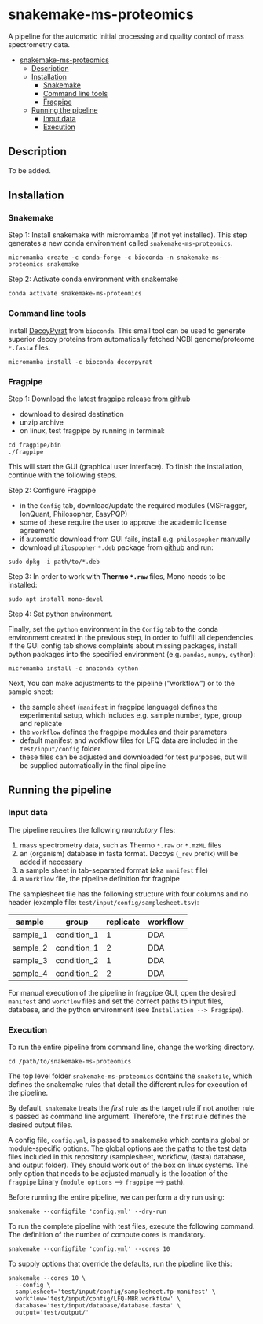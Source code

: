 # snakemake-ms-proteomics

A pipeline for the automatic initial processing and quality control of mass spectrometry data.

- [snakemake-ms-proteomics](#snakemake-ms-proteomics)
  - [Description](#description)
  - [Installation](#installation)
    - [Snakemake](#snakemake)
    - [Command line tools](#command-line-tools)
    - [Fragpipe](#fragpipe)
  - [Running the pipeline](#running-the-pipeline)
    - [Input data](#input-data)
    - [Execution](#execution)

## Description

To be added.

## Installation

### Snakemake

Step 1: Install snakemake with micromamba (if not yet installed). This step generates a new conda environment called `snakemake-ms-proteomics`.

```
micromamba create -c conda-forge -c bioconda -n snakemake-ms-proteomics snakemake
```

Step 2: Activate conda environment with snakemake

```
conda activate snakemake-ms-proteomics
```

### Command line tools

Install [DecoyPyrat](https://github.com/wtsi-proteomics/DecoyPYrat) from `bioconda`.
This small tool can be used to generate superior decoy proteins from automatically fetched NCBI genome/proteome `*.fasta` files.

```
micromamba install -c bioconda decoypyrat
```

### Fragpipe

Step 1: Download the latest [fragpipe release from github](https://github.com/Nesvilab/FragPipe/releases)

- download to desired destination
- unzip archive
- on linux, test fragpipe by running in terminal:

```
cd fragpipe/bin
./fragpipe
```

This will start the GUI (graphical user interface). To finish the installation, continue with the following steps.

Step 2: Configure Fragpipe

- in the `Config` tab, download/update the required modules (MSFragger, IonQuant, Philosopher, EasyPQP)
- some of these require the user to approve the academic license agreement
- if automatic download from GUI fails, install e.g. `philospopher` manually
- download `philospopher` `*.deb` package from [github](https://github.com/Nesvilab/philosopher/releases/) and run:

```
sudo dpkg -i path/to/*.deb
```

Step 3: In order to work with **Thermo `*.raw`** files, Mono needs to be installed:

```
sudo apt install mono-devel
```

Step 4: Set python environment.

Finally, set the `python` environment in the `Config` tab to the conda environment created in the previous step, in order to fulfill all dependencies. If the GUI config tab shows complaints about missing packages, install python packages into the specified environment (e.g. `pandas`, `numpy`, `cython`):

```
micromamba install -c anaconda cython
```

Next, You can make adjustments to the pipeline ("workflow") or to the sample sheet:

- the sample sheet (`manifest` in fragpipe language) defines the experimental setup, which includes e.g. sample number, type, group and replicate
- the `workflow` defines the fragpipe modules and their parameters
- default manifest and workflow files for LFQ data are included in the `test/input/config` folder
- these files can be adjusted and downloaded for test purposes, but will be supplied automatically in the final pipeline

## Running the pipeline

### Input data

The pipeline requires the following _mandatory_ files:

1. mass spectrometry data, such as Thermo `*.raw` or `*.mzML` files
2. an (organism) database in fasta format. Decoys (`_rev` prefix) will be added if necessary
3. a sample sheet in tab-separated format (aka `manifest` file)
4. a `workflow` file, the pipeline definition for fragpipe


The samplesheet file has the following structure with four columns and no header (example file: `test/input/config/samplesheet.tsv`):

| sample   | group       | replicate | workflow |
| -------- | ----------- | --------- | -------- |
| sample_1 | condition_1 | 1         | DDA      |
| sample_2 | condition_1 | 2         | DDA      |
| sample_3 | condition_2 | 1         | DDA      |
| sample_4 | condition_2 | 2         | DDA      |


For manual execution of the pipeline in fragpipe GUI, open the desired `manifest` and `workflow` files and set the correct paths to input files, database, and the python environment (see `Installation --> Fragpipe`).

### Execution

To run the entire pipeline from command line, change the working directory.

```
cd /path/to/snakemake-ms-proteomics
```

The top level folder `snakemake-ms-proteomics` contains the `snakefile`, which defines the snakemake rules that detail the different rules for execution of the pipeline.

By default, `snakemake` treats the _first_ rule as the target rule if not another rule is passed as command line argument. Therefore, the first rule defines the desired output files.

A config file, `config.yml`, is passed to snakemake which contains global or module-specific options. The global options are the paths to the test data files included in this repository (samplesheet, workflow, (fasta) database, and output folder). They should work out of the box on linux systems. The only option that needs to be adjusted manually is the location of the `fragpipe` binary (`module options` --> `fragpipe` --> `path`).

Before running the entire pipeline, we can perform a dry run using:

```
snakemake --configfile 'config.yml' --dry-run
```

To run the complete pipeline with test files, execute the following command. The definition of the number of compute cores is mandatory.

```
snakemake --configfile 'config.yml' --cores 10
```

To supply options that override the defaults, run the pipeline like this:

```
snakemake --cores 10 \
  --config \
  samplesheet='test/input/config/samplesheet.fp-manifest' \
  workflow='test/input/config/LFQ-MBR.workflow' \
  database='test/input/database/database.fasta' \
  output='test/output/'
```

